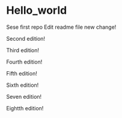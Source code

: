 # Hello_world
Sese first repo
Edit readme file
new change!

Second edition!

Third edition!

Fourth edition!

Fifth edition!

Sixth edition!

Seven edition!

Eightth edition!
